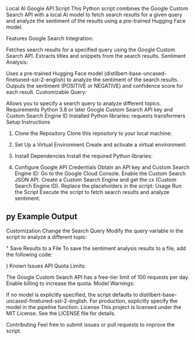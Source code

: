 Local AI Google API Script
This Python script combines the Google Custom Search API with a local AI model to fetch search results for a given query and analyze the sentiment of the results using a pre-trained Hugging Face model.

Features
Google Search Integration:

Fetches search results for a specified query using the Google Custom Search API.
Extracts titles and snippets from the search results.
Sentiment Analysis:

Uses a pre-trained Hugging Face model (distilbert-base-uncased-finetuned-sst-2-english) to analyze the sentiment of the search results.
Outputs the sentiment (POSITIVE or NEGATIVE) and confidence score for each result.
Customizable Query:

Allows you to specify a search query to analyze different topics.
Requirements
Python 3.8 or later
Google Custom Search API key and Custom Search Engine ID
Installed Python libraries:
requests
transformers
Setup Instructions
1. Clone the Repository
Clone this repository to your local machine:

2. Set Up a Virtual Environment
Create and activate a virtual environment:

3. Install Dependencies
Install the required Python libraries:

4. Configure Google API Credentials
Obtain an API key and Custom Search Engine ID:
Go to the Google Cloud Console.
Enable the Custom Search JSON API.
Create a Custom Search Engine and get the cx (Custom Search Engine ID).
Replace the placeholders in the script:
Usage
Run the Script
Execute the script to fetch search results and analyze sentiment:

py
Example Output
-
Customization
Change the Search Query
Modify the query variable in the script to analyze a different topic:

"
Save Results to a File
To save the sentiment analysis results to a file, add the following code:

)
Known Issues
API Quota Limits:

The Google Custom Search API has a free-tier limit of 100 requests per day. Enable billing to increase the quota.
Model Warnings:

If no model is explicitly specified, the script defaults to distilbert-base-uncased-finetuned-sst-2-english. For production, explicitly specify the model in the pipeline function.
License
This project is licensed under the MIT License. See the LICENSE file for details.

Contributing
Feel free to submit issues or pull requests to improve the script.
